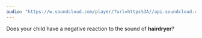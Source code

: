 ```yaml
---
audio: "https://w.soundcloud.com/player/?url=https%3A//api.soundcloud.com/tracks/1406300428%3Fsecret_token%3Ds-79KzsD1F8Ho&color=%23ff5500&auto_play=true&hide_related=false&show_comments=true&show_user=true&show_reposts=false&show_teaser=true&visual=true"
---
```


Does your child have a negative reaction to the sound of <strong>hairdryer</strong>?